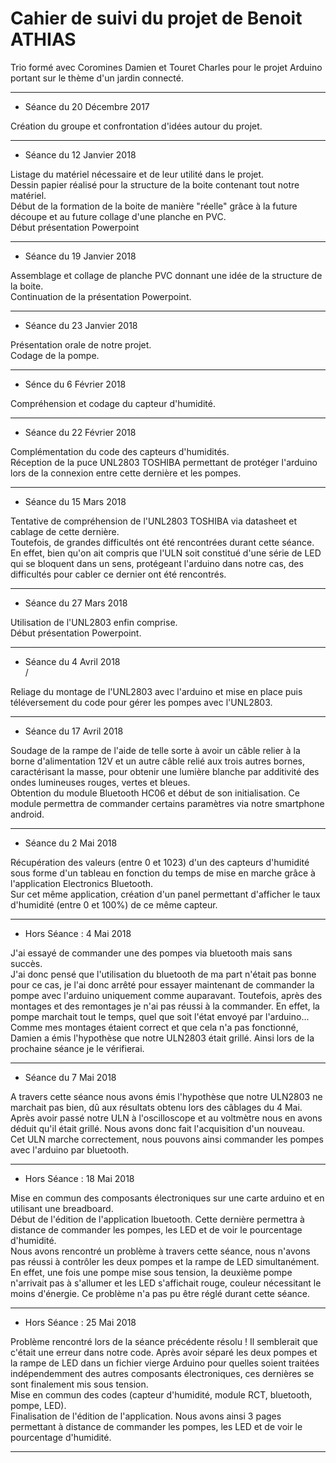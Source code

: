 <h1>Cahier de suivi du projet de Benoit ATHIAS</h1>


Trio formé avec Coromines Damien et Touret Charles pour le projet Arduino portant sur le thème d'un jardin connecté.

-------------------------------------------------------------------------------------------
<ul>
<li> Séance du 20 Décembre 2017 </li>
</ul>
Création du groupe et confrontation d'idées autour du projet.


-------------------------------------------------------------------------------------------
<ul>
<li> Séance du 12 Janvier 2018 </li>
</ul>
Listage du matériel nécessaire et de leur utilité dans le projet.
<br>
Dessin papier réalisé pour la structure de la boite contenant tout notre matériel.
<br>
Début de la formation de la boite de manière "réelle" grâce à la future découpe et au future collage d'une planche en PVC.
<br>
Début présentation Powerpoint


-------------------------------------------------------------------------------------------

<ul>
<li> Séance du 19 Janvier 2018 </li>

</ul>
Assemblage et collage de planche PVC donnant une idée de la structure de la boite.
<br>
Continuation de la présentation Powerpoint.


-------------------------------------------------------------------------------------------

<ul>
<li> Séance du 23 Janvier 2018 </li>
</ul>
Présentation orale de notre projet.
<br>
Codage de la pompe.

-------------------------------------------------------------------------------------------

<ul>
<li> Sénce du 6 Février 2018 </li>
</ul>
Compréhension et codage du capteur d'humidité.

-------------------------------------------------------------------------------------------

<ul>
<li> Séance du 22 Février 2018 </li>
</ul>
Complémentation du code des capteurs d'humidités.
<br>
Réception de la puce UNL2803 TOSHIBA permettant de protéger l'arduino lors de la connexion entre cette dernière et les pompes.
<br>

-------------------------------------------------------------------------------------------

<ul>
<li> Séance du 15 Mars 2018 </li>
</ul>
Tentative de compréhension de l'UNL2803 TOSHIBA via datasheet et cablage de cette dernière.
<br>
Toutefois, de grandes difficultés ont été rencontrées durant cette séance.
<br>
En effet, bien qu'on ait compris que l'ULN soit constitué d'une série de LED qui se bloquent dans un sens, protégeant l'arduino dans notre cas, des difficultés pour cabler ce dernier ont été rencontrés.


-------------------------------------------------------------------------------------------

<ul>
<li> Séance du 27 Mars 2018 </li>
</ul>
Utilisation de l'UNL2803 enfin comprise.
<br>
Début présentation Powerpoint.
<br>

-------------------------------------------------------------------------------------------

<ul>
<li> Séance du 4 Avril 2018 </li>
/</ul>
Reliage du montage de l'UNL2803 avec l'arduino et mise en place puis téléversement du code pour gérer les pompes avec l'UNL2803.
<br>

-------------------------------------------------------------------------------------------


<ul>
<li> Séance du 17 Avril 2018 </li>
</ul>
Soudage de la rampe de l'aide de telle sorte à avoir un câble relier à la borne d'alimentation 12V et un autre câble relié aux trois autres bornes, caractérisant la masse, pour obtenir une lumière blanche par additivité des ondes lumineuses rouges, vertes et bleues.
<br>
Obtention du module Bluetooth HC06 et début de son initialisation. Ce module permettra de commander certains paramètres via notre smartphone android.
<br>

-------------------------------------------------------------------------------------------

<ul>
<li> Séance du 2 Mai 2018 </li>
</ul>
Récupération des valeurs (entre 0 et 1023) d'un des capteurs d'humidité sous forme d'un tableau en fonction du temps de mise en marche grâce à l'application Electronics Bluetooth.
<br>
Sur cet même application, création d'un panel permettant d'afficher le taux d'humidité (entre 0 et 100%) de ce même capteur.

-------------------------------------------------------------------------------------------

<ul>
<li> Hors Séance : 4 Mai 2018 </li>
</ul>
J'ai essayé de commander une des pompes via bluetooth mais sans succès.
<br>
J'ai donc pensé que l'utilisation du bluetooth de ma part n'était pas bonne pour ce cas, je l'ai donc arrêté pour essayer maintenant de commander la pompe avec l'arduino uniquement comme auparavant. Toutefois, après des montages et des remontages je n'ai pas réussi à la commander. En effet, la pompe marchait tout le temps, quel que soit l'état envoyé par l'arduino...
<br>
Comme mes montages étaient correct et que cela n'a pas fonctionné, Damien a émis l'hypothèse que notre ULN2803 était grillé. Ainsi lors de la prochaine séance je le vérifierai.

-------------------------------------------------------------------------------------------

<ul>
<li> Séance du 7 Mai 2018 </li>
</ul>
A travers cette séance nous avons émis l'hypothèse que notre ULN2803 ne marchait pas bien, dû aux résultats obtenu lors des câblages du 4 Mai.
<br>
Après avoir passé notre ULN à l'oscilloscope et au voltmètre nous en avons déduit qu'il était grillé. Nous avons donc fait l'acquisition d'un nouveau.
<br>
Cet ULN marche correctement, nous pouvons ainsi commander les pompes avec l'arduino par bluetooth.
  
-------------------------------------------------------------------------------------------



<ul>
<li> Hors Séance : 18 Mai 2018 </li>
</ul>
Mise en commun des composants électroniques sur une carte arduino et en utilisant une breadboard.
<br>
Début de l'édition de l'application lbuetooth. Cette dernière permettra à distance de commander les pompes, les LED et de voir le pourcentage d'humidité.
<br>
Nous avons rencontré un problème à travers cette séance, nous n'avons pas réussi à contrôler les deux pompes et la rampe de LED simultanément. En effet, une fois une pompe mise sous tension, la deuxième pompe n'arrivait pas à s'allumer et les LED s'affichait rouge, couleur nécessitant le moins d'énergie. Ce problème n'a pas pu être réglé durant cette séance.
  
-------------------------------------------------------------------------------------------



<ul>
<li> Hors Séance : 25 Mai 2018 </li>
</ul>
Problème rencontré lors de la séance précédente résolu ! Il semblerait que c'était une erreur dans notre code. Après avoir séparé les deux pompes et la rampe de LED dans un fichier vierge Arduino pour quelles soient traitées indépendemment des autres composants électroniques, ces dernières se sont finalement mis sous tension.
<br>
Mise en commun des codes (capteur d'humidité, module RCT, bluetooth, pompe, LED).
<br>
Finalisation de l'édition de l'application. Nous avons ainsi 3 pages permettant à distance de commander les pompes, les LED et de voir le pourcentage d'humidité.
  
-------------------------------------------------------------------------------------------

